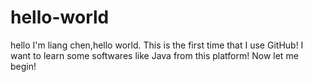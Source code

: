 # hello-world
hello
I'm liang chen,hello world.
This is the first time that I use GitHub!
I want to learn some softwares like Java from this platform!
Now let me begin!
